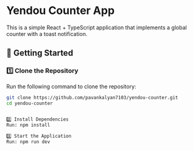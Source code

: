 # Yendou Counter App

This is a simple React + TypeScript application that implements a global counter with a toast notification.

## 🚀 Getting Started

### **1️⃣ Clone the Repository**
Run the following command to clone the repository:
```sh
git clone https://github.com/pavankalyan7103/yendou-counter.git
cd yendou-counter


2️⃣ Install Dependencies
Run: npm install 

3️⃣ Start the Application
Run: npm run dev